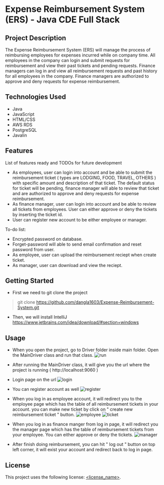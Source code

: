 # Expense Reimbursement System (ERS) - Java CDE Full Stack

## Project Description

The Expense Reimbursement System (ERS) will manage the process of reimbursing employees for expenses incurred while on company time. All employees in the company can login and submit requests for reimbursement and view their past tickets and pending requests. Finance managers can log in and view all reimbursement requests and past history for all employees in the company. Finance managers are authorized to approve and deny requests for expense reimbursement.

## Technologies Used

* Java
* JavaScript
* HTML/CSS
* AWS RDS
* PostgreSQL
* Javalin

## Features

List of features ready and TODOs for future development
* As employees, user can login into account and be able to submit the reimbursement ticket ( types are LODGING, FOOD, TRAVEL, OTHERS ) with specific amount and description of that ticket. The default status for ticket will be pending, finance manager will able to review that ticket and are authorized to approve and deny requests for expense reimbursement.
* As finance manager, user can login into account and be able to review all tickets from employees. User can either approve or deny the tickets by inserting the ticket id.
* User can register new account to be either employee or manager.


To-do list:
* Encrypted password on database.
* Forget-password will able to send email confirmation and reset password from user.
* As employee, user can upload the reimbursement reciept when create ticket.
* As manager, user can download and view the reciept.

## Getting Started
* First we need to git clone the project
> git clone https://github.com/dangla1603/Expense-Reimbursement-System.git
* Then, we will install IntelliJ https://www.jetbrains.com/idea/download/#section=windows

## Usage

* When you open the project, go to Driver folder inside main folder. Open the MainDriver class and run that class.
![run](https://user-images.githubusercontent.com/43182305/115806450-66d6fd00-a3ac-11eb-9752-6ef225e650bb.PNG)

* After running the MainDriver class, it will give you the url where the project is running ( http://localhost:9060 )
* Login page on the url
![login](https://user-images.githubusercontent.com/43182305/115806569-a271c700-a3ac-11eb-8e29-5d2c3e8dc4b5.PNG)

* You can register account as well
![register](https://user-images.githubusercontent.com/43182305/115806579-a7367b00-a3ac-11eb-814f-27a46083c0eb.PNG)

* When you log in as employee account, it will redirect you to the employee page which has the table of all reimbursement tickets in your account. you can make new ticket by click on " create new reimbursement ticket " button.
![employee](https://user-images.githubusercontent.com/43182305/115806584-aa316b80-a3ac-11eb-87ca-df8cd81f485b.PNG)
![ticket](https://user-images.githubusercontent.com/43182305/115806592-ad2c5c00-a3ac-11eb-9d54-6000a3342130.PNG)

* When you log in as finance manger from log in page, it will redirect you the manager page which has the table of reimbursement tickets from your employee. You can either approve or deny the tickets.
![manager](https://user-images.githubusercontent.com/43182305/115806587-abfb2f00-a3ac-11eb-8225-680be2a3a2ad.PNG)

* After finish doing reimbursement, you can hit " log out " button on top left corner, it will exist your account and redirect back to log in page.
## License

This project uses the following license: [<license_name>](<link>).

